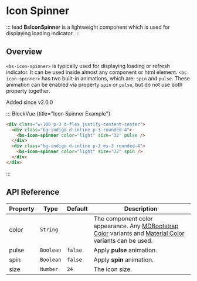 # Icon Spinner

::: lead
**BsIconSpinner** is a lightweight component which is used for displaying loading indicator.
:::


## Overview

`<bs-icon-spinner>` is typically used for displaying loading or refresh indicator. 
It can be used inside almost any component or html element. `<bs-icon-spinner>` has
two built-in animations, which are: `spin` and `pulse`. These animation can be enabled via 
property `spin` or `pulse`, but do not use both property together.

<SmallNote color="teal">Added since v2.0.0</SmallNote>

::: BlockVue {title="Icon Spinner Example"}

```html
<div class="w-100 p-3 d-flex justify-content-center">
  <div class="bg-indigo d-inline p-3 rounded-4">
    <bs-icon-spinner color="light" size="32" pulse />
  </div>  
  <div class="bg-indigo d-inline p-3 ms-3 rounded-4">
    <bs-icon-spinner color="light" size="32" spin />
  </div>  
</div>

```
:::


## API Reference

<BsTabs v-model="tabs1active" variant="material" color="grey-700" class="doc-api-reference">
  <BsTab label="Props" url="#api-reference">
    <div class="doc-table-responsive doc-table-props">

| Property | Type     | Default | Description |
|----------|----------|---------|-------------|
| color    | `String` |         | The component color appearance. Any [MDBootstrap Color](/reference/color-variants#mdbootstrap-colors) variants and [Material Color](/reference/color-variants#material-colors) variants can be used. |
| pulse    | `Boolean`| `false` | Apply **pulse** animation. |
| spin     | `Boolean`| `false` | Apply **spin** animation. |
| size     | `Number` | `24`    | The icon size. |

</div>
  </BsTab>
</BsTabs>


<script lang="ts" setup>
import { ref } from 'vue';

const tabs1active = ref(0);
</script>

